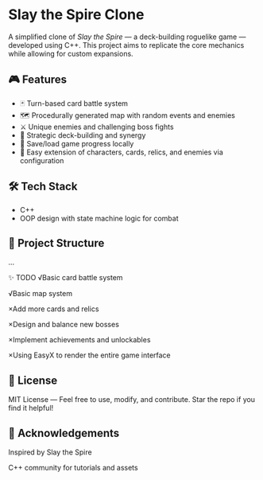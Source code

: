 # Slay the Spire Clone

A simplified clone of *Slay the Spire* — a deck-building roguelike game — developed using C++. This project aims to replicate the core mechanics while allowing for custom expansions.

## 🎮 Features

- 🃏 Turn-based card battle system
- 🗺️ Procedurally generated map with random events and enemies
- ⚔️ Unique enemies and challenging boss fights
- 🧠 Strategic deck-building and synergy
- 💾 Save/load game progress locally
- 🎨 Easy extension of characters, cards, relics, and enemies via configuration

## 🛠 Tech Stack

- C++
- OOP design with state machine logic for combat

## 📁 Project Structure
...

✨ TODO
 √Basic card battle system

 √Basic map system

 ×Add more cards and relics

 ×Design and balance new bosses

 ×Implement achievements and unlockables

 ×Using EasyX to render the entire game interface

## 📄 License
MIT License — Feel free to use, modify, and contribute. Star the repo if you find it helpful!


## 🙏 Acknowledgements
Inspired by Slay the Spire

C++ community for tutorials and assets
